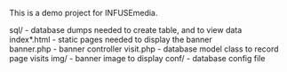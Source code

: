 This is a demo project for INFUSEmedia.

sql/ - database dumps needed to create table, and to view data<br>
index*.html - static pages needed to display the banner<br>
banner.php - banner controller
visit.php - database model class to record page visits
img/ - banner image to display
conf/ - database config file
